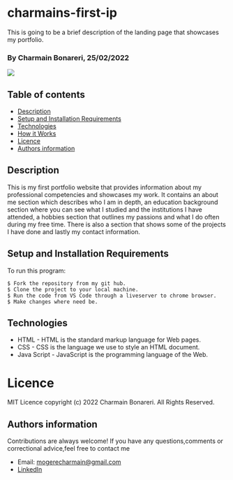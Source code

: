 # charmains-first-ip

This is going to be a brief description of the landing page that showcases my portfolio.
### By Charmain Bonareri, 25/02/2022

<img src=".//home/charmain/Desktop/charmain-first-ip/charmains-first-ip/charmain-images/readmeimage.png">

## Table of contents
* [Description](#description)
* [Setup and Installation Requirements](#setup)
* [Technologies](#technologies)
* [How it Works](#instructions)
* [Licence](#licence)
* [Authors information](#contact)

## Description
<p>This is my first portfolio website that provides information about my professional competencies and showcases my work. It contains an about me section which describes who I am in depth, an education background section where you can see what I studied and the institutions I have attended, a hobbies section that outlines my passions and what I do often during my free time. There is also a section that shows some of the projects I have done and lastly my contact information.</p>
	
## Setup and Installation Requirements
To run this program:

```
$ Fork the repository from my git hub.
$ Clone the project to your local machine.
$ Run the code from VS Code through a liveserver to chrome browser.
$ Make changes where need be.
```

## Technologies
* HTML - HTML is the standard markup language for Web pages.
* CSS - CSS is the language we use to style an HTML document.
* Java Script - JavaScript is the programming language of the Web.


# Licence
MIT Licence 
copyright (c) 2022 Charmain Bonareri. All Rights Reserved.

## Authors information
Contributions are always welcome! 
If you have any questions,comments or correctional advice,feel free to contact me
* Email: mogerecharmain@gmail.com
* [LinkedIn](https://www.linkedin.com/in/charmain-bonareri-71a209126/)